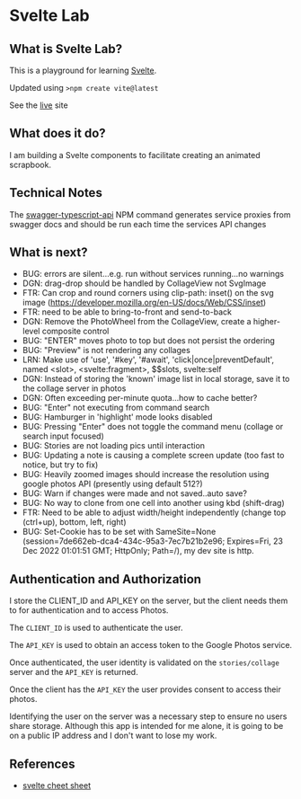 # Svelte Lab

## What is Svelte Lab?

This is a playground for learning [Svelte](https://svelte.dev/).

Updated using `>npm create vite@latest`

See the [live](https://ca0v.github.io/svelte-lab) site

## What does it do?

I am building a Svelte components to facilitate creating an animated scrapbook.

## Technical Notes

The [swagger-typescript-api](https://github.com/acacode/swagger-typescript-api) NPM command generates service proxies from swagger docs and should be run each time the services API changes

## What is next?

* BUG: errors are silent...e.g. run without services running...no warnings
* DGN: drag-drop should be handled by CollageView not SvgImage
* FTR: Can crop and round corners using clip-path: inset() on the svg image (<https://developer.mozilla.org/en-US/docs/Web/CSS/inset>)
* FTR: need to be able to bring-to-front and send-to-back
* DGN: Remove the PhotoWheel from the CollageView, create a higher-level composite control
* BUG: "ENTER" moves photo to top but does not persist the ordering
* BUG: "Preview" is not rendering any collages
* LRN: Make use of 'use', '#key', '#await', 'click|once|preventDefault', named &lt;slot&gt;, &lt;svelte:fragment&gt;, $$slots, svelte:self
* DGN: Instead of storing the 'known' image list in local storage, save it to the collage server in photos
* DGN: Often exceeding per-minute quota...how to cache better?
* BUG: "Enter" not executing from command search
* BUG: Hamburger in 'highlight' mode looks disabled
* BUG: Pressing "Enter" does not toggle the command menu (collage or search input focused)
* BUG: Stories are not loading pics until interaction
* BUG: Updating a note is causing a complete screen update (too fast to notice, but try to fix)
* BUG: Heavily zoomed images should increase the resolution using google photos API (presently using default 512?)
* BUG: Warn if changes were made and not saved..auto save?
* BUG: No way to clone from one cell into another using kbd (shift-drag)
* FTR: Need to be able to adjust width/height independently (change top (ctrl+up), bottom, left, right)
* BUG: Set-Cookie has to be set with SameSite=None (session=7de662eb-dca4-434c-95a3-7ec7b21b2e96; Expires=Fri, 23 Dec 2022 01:01:51 GMT; HttpOnly; Path=/), my dev site is http.

## Authentication and Authorization

I store the CLIENT_ID and API_KEY on the server, but the client needs them to for authentication and to access Photos.

The `CLIENT_ID` is used to authenticate the user.

The `API_KEY` is used to obtain an access token to the Google Photos service.

Once authenticated, the user identity is validated on the `stories/collage` server and the `API_KEY` is returned.

Once the client has the `API_KEY` the user provides consent to access their photos.

Identifying the user on the server was a necessary step to ensure no users share storage.  Although this app is intended for me alone, it is going to be on a public IP address and I don't want to lose my work.

## References

* [svelte cheet sheet](https://sveltesociety.dev/cheatsheet)
